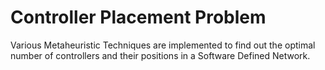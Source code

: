 # Controller Placement Problem

Various Metaheuristic Techniques are implemented to find out the optimal number of controllers and their positions in a Software Defined Network.
